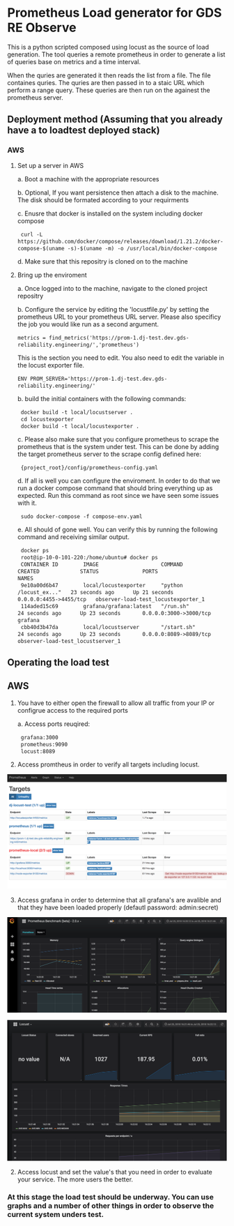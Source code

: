 Prometheus Load generator for GDS RE Observe
============================================================================

This is a python scripted composed using locust as the source of load generation. The tool queries a remote prometheus in order to generate a list of queries base on metrics and a time interval.

When the quries are generated it then reads the list from a file. The file containes quries. The quries are then passed in to a staic URL which perform a range query. These queries are then run on the againest the prometheus server.

## Deployment method (Assuming that you already have a to loadtest deployed stack)

### AWS

1. Set up a server in AWS

    a. Boot a machine with the appropriate resources

    b. Optional, If you want persistence then attach a disk to the machine. The disk should be formated according to your requirments

    c.  Enusre that docker is installed on the system including docker compose
        
        curl -L https://github.com/docker/compose/releases/download/1.21.2/docker-compose-$(uname -s)-$(uname -m) -o /usr/local/bin/docker-compose

    d. Make sure that this repositry is cloned on to the machine

2. Bring up the enviroment

    a. Once logged into to the machine, navigate to the cloned project repositry

    b. Configure the service by editing the 'locustfile.py' by setting the prometheus URL to your prometheus URL server. Please also specificy the job you would like run as a second argument.

    ```
    metrics = find_metrics('https://prom-1.dj-test.dev.gds-reliability.engineering/','prometheus')
    ```

    This is the section you need to edit. You also need to edit the variable in the locust exporter file.

    ```
    ENV PROM_SERVER='https://prom-1.dj-test.dev.gds-reliability.engineering/'
    ```

    b. build the initial containers with the following commands:
        

        docker build -t local/locustserver .
        cd locustexporter
        docker build -t local/locustexporter .


    c. Please also make sure that you configure prometheus to scrape the prometheus that is the system under test. This can be done by adding the target prometheus server to the scrape config defined here: 
    
        {project_root}/config/prometheus-config.yaml

    d. If all is well you can configure the enviroment. In order to do that we run a docker compose command that should bring everything up as expected. Run this command as root since we have seen some issues with it.

        sudo docker-compose -f compose-env.yaml

    e. All should of gone well. You can verify this by running the following command and receiving similar output.

        docker ps 
        root@ip-10-0-101-220:/home/ubuntu# docker ps
        CONTAINER ID        IMAGE                    COMMAND                  CREATED             STATUS              PORTS                    NAMES
        9e10a00d6b47        local/locustexporter     "python /locust_ex..."   23 seconds ago      Up 21 seconds       0.0.0.0:4455->4455/tcp   observer-load-test_locustexporter_1
        114aded15c69        grafana/grafana:latest   "/run.sh"                24 seconds ago      Up 23 seconds       0.0.0.0:3000->3000/tcp   grafana
        cbb40d3b47da        local/locustserver       "/start.sh"              24 seconds ago      Up 23 seconds       0.0.0.0:8089->8089/tcp   observer-load-test_locustserver_1


## Operating the load test

## AWS

1. You have to either open the firewall to allow all traffic from your IP or configrue access to the required ports

    a. Access ports reuqired:

        grafana:3000
        prometheus:9090
        locust:8089

2. Access promtheus in order to verify all targets including locust.

![Promtheus targets](images/targets.png?raw=true "Prometheus targets")

3. Access grafana in order to determine that all grafana's are avalible and that they have been loaded properly (defautl password: admin:secret)

![Prometheus dashboard](images/grafana.png?raw=true "Prometheus Grafana")


![Locust dashboard](images/locust.png?raw=true "Locust")

2. Access locust and set the value's that you need in order to evaluate your service. The more users the better.

### At this stage the load test should be underway. You can use graphs and a number of other things in order to observe the current system unders test.
